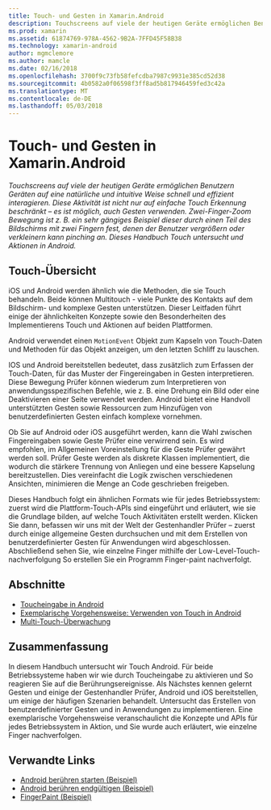 ```yaml
---
title: Touch- und Gesten in Xamarin.Android
description: Touchscreens auf viele der heutigen Geräte ermöglichen Benutzern Geräten auf eine natürliche und intuitive Weise schnell und effizient interagieren. Diese Aktivität ist nicht nur auf einfache Touch Erkennung beschränkt – es ist möglich, auch Gesten verwenden. Zwei-Finger-Zoom Bewegung ist z. B. ein sehr gängiges Beispiel dieser durch einen Teil des Bildschirms mit zwei Fingern fest, denen der Benutzer vergrößern oder verkleinern kann pinching an. Dieses Handbuch Touch untersucht und Aktionen in Android.
ms.prod: xamarin
ms.assetid: 61874769-978A-4562-9B2A-7FFD45F58B38
ms.technology: xamarin-android
author: mgmclemore
ms.author: mamcle
ms.date: 02/16/2018
ms.openlocfilehash: 3700f9c73fb58fefcdba7987c9931e385cd52d38
ms.sourcegitcommit: 4b0582a0f06598f3ff8ad5b817946459fed3c42a
ms.translationtype: MT
ms.contentlocale: de-DE
ms.lasthandoff: 05/03/2018
---
```

# <a name="touch-and-gestures-in-xamarinandroid"></a>Touch- und Gesten in Xamarin.Android

_Touchscreens auf viele der heutigen Geräte ermöglichen Benutzern Geräten auf eine natürliche und intuitive Weise schnell und effizient interagieren. Diese Aktivität ist nicht nur auf einfache Touch Erkennung beschränkt – es ist möglich, auch Gesten verwenden. Zwei-Finger-Zoom Bewegung ist z. B. ein sehr gängiges Beispiel dieser durch einen Teil des Bildschirms mit zwei Fingern fest, denen der Benutzer vergrößern oder verkleinern kann pinching an. Dieses Handbuch Touch untersucht und Aktionen in Android._

## <a name="touch-overview"></a>Touch-Übersicht

iOS und Android werden ähnlich wie die Methoden, die sie Touch behandeln. Beide können Multitouch - viele Punkte des Kontakts auf dem Bildschirm- und komplexe Gesten unterstützen. Dieser Leitfaden führt einige der ähnlichkeiten Konzepte sowie den Besonderheiten des Implementierens Touch und Aktionen auf beiden Plattformen.

Android verwendet einen `MotionEvent` Objekt zum Kapseln von Touch-Daten und Methoden für das Objekt anzeigen, um den letzten Schliff zu lauschen.

IOS und Android bereitstellen bedeutet, dass zusätzlich zum Erfassen der Touch-Daten, für das Muster der Fingereingaben in Gesten interpretieren. Diese Bewegung Prüfer können wiederum zum Interpretieren von anwendungsspezifischen Befehle, wie z. B. eine Drehung ein Bild oder eine Deaktivieren einer Seite verwendet werden. Android bietet eine Handvoll unterstützten Gesten sowie Ressourcen zum Hinzufügen von benutzerdefinierten Gesten einfach komplexe vornehmen.

Ob Sie auf Android oder iOS ausgeführt werden, kann die Wahl zwischen Fingereingaben sowie Geste Prüfer eine verwirrend sein. Es wird empfohlen, im Allgemeinen Voreinstellung für die Geste Prüfer gewährt werden soll. Prüfer Geste werden als diskrete Klassen implementiert, die wodurch die stärkere Trennung von Anliegen und eine bessere Kapselung bereitzustellen. Dies vereinfacht die Logik zwischen verschiedenen Ansichten, minimieren die Menge an Code geschrieben freigeben.

Dieses Handbuch folgt ein ähnlichen Formats wie für jedes Betriebssystem: zuerst wird die Plattform-Touch-APIs sind eingeführt und erläutert, wie sie die Grundlage bilden, auf welche Touch Aktivitäten erstellt werden. Klicken Sie dann, befassen wir uns mit der Welt der Gestenhandler Prüfer – zuerst durch einige allgemeine Gesten durchsuchen und mit dem Erstellen von benutzerdefinierter Gesten für Anwendungen wird abgeschlossen. Abschließend sehen Sie, wie einzelne Finger mithilfe der Low-Level-Touch-nachverfolgung So erstellen Sie ein Programm Finger-paint nachverfolgt.

## <a name="sections"></a>Abschnitte

-  [Toucheingabe in Android](~/android/app-fundamentals/touch/android-touch-walkthrough.md)
-  [Exemplarische Vorgehensweise: Verwenden von Touch in Android](~/android/app-fundamentals/touch/android-touch-walkthrough.md)
-  [Multi-Touch-Überwachung](touch-tracking.md)

## <a name="summary"></a>Zusammenfassung

In diesem Handbuch untersucht wir Touch Android. Für beide Betriebssysteme haben wir wie durch Toucheingabe zu aktivieren und So reagieren Sie auf die Berührungsereignisse. Als Nächstes kennen gelernt Gesten und einige der Gestenhandler Prüfer, Android und iOS bereitstellen, um einige der häufigen Szenarien behandelt. Untersucht das Erstellen von benutzerdefinierter Gesten und in Anwendungen zu implementieren. Eine exemplarische Vorgehensweise veranschaulicht die Konzepte und APIs für jedes Betriebssystem in Aktion, und Sie wurde auch erläutert, wie einzelne Finger nachverfolgen.



## <a name="related-links"></a>Verwandte Links

- [Android berühren starten (Beispiel)](https://developer.xamarin.com/samples/monodroid/ApplicationFundamentals/Touch_start)
- [Android berühren endgültigen (Beispiel)](https://developer.xamarin.com/samples/monodroid/ApplicationFundamentals/Touch_final)
- [FingerPaint (Beispiel)](https://developer.xamarin.com/samples/monodroid/ApplicationFundamentals/FingerPaint)

